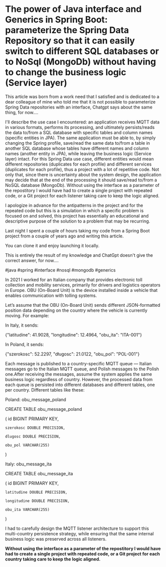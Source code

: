 # **The power of Java interface and Generics in Spring Boot: parameterize the Spring Data Repository so that it can easily switch to different SQL databases or to NoSql (MongoDb) without having to change the business logic (Service layer)**

This article was born from a work need that I satisfied and is dedicated to a dear colleague of mine who told me that it is not possible to parameterize Spring Data repositories with an interface, Chatgpt says about the same thing, for now....


I'll describe the use case I encountered: an application receives MQTT data in various formats, performs its processing, and ultimately persists/reads the data to/from a SQL database with specific tables and column names (specific entities in JPA). The same application must be able to, by simply changing the Spring profile, save/read the same data to/from a table in another SQL database whose tables have different names and column names (another entity in JPA), while leaving the business logic (Service layer) intact. For this Spring Data use case, different entities would mean different repositories (duplicates for each profile) and different services (duplicates for each profile), thus a project with a lot of repetitive code. Not only that, since there is uncertainty about the system design, the application may decide that at the end of the processing it should save/read to/from a NoSQL database (MongoDb). Without using the interface as a parameter of the repostitory I would have had to create a single project with repeated code, or a Git project for each listener taking care to keep the logic aligned.


I apologize in advance for the antipatterns in the project and for the repeated code but this is a simulation in which a specific problem is focused on and solved, this project has essentially an educational and descriptive purpose of the solution to a problem that may be recurring.

Last night I spent a couple of hours taking my code from a Spring Boot project from a couple of years ago and writing this article.

You can clone it and enjoy launching it locally.

This is entirely the result of my knowledge and ChatGpt doesn't give the correct answer, for now….

#java #spring #interface #nosql #mongodb #generics 

In 2021 I worked for an Italian company that provides electronic toll collection and mobility services, primarily for drivers and logistics operators in Europe. OBU (On-Board Unit) is the device installed inside a vehicle that enables communication with tolling systems. 

Let’s assume that the OBU (On-Board Unit) sends different JSON-formatted position data depending on the country where the vehicle is currently moving.
For example:

In Italy, it sends:

{"latitudine": 41.9028, "longitudine": 12.4964, "obu_ita": "ITA-001"}

 In Poland, it sends:

{"szerokosc": 52.2297, "długosc": 21.0122, "obu_pol": "POL-001"}


Each message is published to a country-specific MQTT queue — Italian messages go to the Italian MQTT queue, and Polish messages to the Polish one.After receiving the messages, assume the system applies the same business logic regardless of country. However, the processed data from each queue is persisted into different databases and different tables, one per country. Different tables like these:

Poland: obu_message_poland


CREATE TABLE obu_message_poland 

(
    id BIGINT PRIMARY KEY,

    szerokosc DOUBLE PRECISION,

    dlugosc DOUBLE PRECISION,

    obu_pol VARCHAR(255)

)


Italy: obu_message_ita

CREATE TABLE obu_message_ita 

(
    id BIGINT PRIMARY KEY,

    latitudine DOUBLE PRECISION,

    longitudine DOUBLE PRECISION,

    obu_ita VARCHAR(255)

)

I had to carefully design the MQTT listener architecture to support this multi-country persistence strategy, while ensuring that the same internal business logic was preserved across all listeners. 

**Without using the interface as a parameter of the repostitory I would have had to create a single project with repeated code, or a Git project for each country taking care to keep the logic aligned.**




